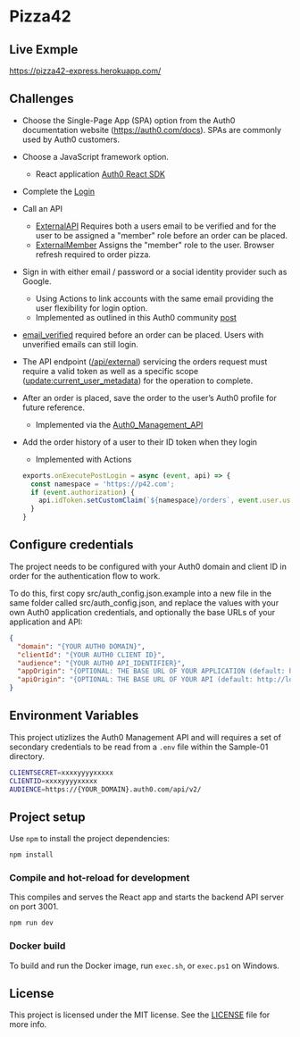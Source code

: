# Pizza42 

## Live Exmple
<https://pizza42-express.herokuapp.com/>

## Challenges 
- Choose the Single-Page App (SPA) option from the Auth0 documentation website
(https://auth0.com/docs). SPAs are commonly used by Auth0 customers.
- Choose a JavaScript framework option. 
    - React application [Auth0 React SDK](https://github.com/auth0/auth0-react)
- Complete the [Login](https://github.com/arneff/auth0-react-samples/blob/d1027816292860a8908422da29cb50eb4a4177b6/Sample-01/src/components/NavBar.js#L85-L94) 
- Call an API 
    - [ExternalAPI](https://github.com/arneff/auth0-react-samples/blob/master/Sample-01/src/views/ExternalApi.js) Requires both a users email to be verified and for the user to be assigned a "member" role before an order can be placed.
    - [ExternalMember](https://github.com/arneff/auth0-react-samples/blob/master/Sample-01/src/views/ExternalMember.js) Assigns the "member" role to the user. Browser refresh required to order pizza.
- Sign in with either email / password or a social identity provider such as Google.
    - Using Actions to link accounts with the same email providing the user flexibility for login option.
    - Implemented as outlined in this Auth0 community [post](https://community.auth0.com/t/account-linking-through-actions/68940/3)
- [email_verified](https://github.com/arneff/auth0-react-samples/blob/d1027816292860a8908422da29cb50eb4a4177b6/Sample-01/src/views/ExternalApi.js#L170-L172) required before an order can be placed. Users with unverified emails can still login.
- The API endpoint ([/api/external](https://github.com/arneff/auth0-react-samples/blob/d1027816292860a8908422da29cb50eb4a4177b6/Sample-01/api-server.js#L104)) servicing the orders request must require a valid token as well as a specific scope ([update:current_user_metadata](https://github.com/arneff/auth0-react-samples/blob/d1027816292860a8908422da29cb50eb4a4177b6/Sample-01/api-server.js#L45)) for the operation to complete.
- After an order is placed, save the order to the user’s Auth0 profile for future reference.
    - Implemented via the [Auth0_Management_API](https://github.com/arneff/auth0-react-samples/blob/d1027816292860a8908422da29cb50eb4a4177b6/Sample-01/api-server.js#L133-L174)
- Add the order history of a user to their ID token when they login
    - Implemented with Actions

    ```javascript
    exports.onExecutePostLogin = async (event, api) => {
      const namespace = 'https://p42.com';
      if (event.authorization) {
        api.idToken.setCustomClaim(`${namespace}/orders`, event.user.user_metadata);
      }
    }
    ```

## Configure credentials
The project needs to be configured with your Auth0 domain and client ID in order for the authentication flow to work.

To do this, first copy src/auth_config.json.example into a new file in the same folder called src/auth_config.json, and replace the values with your own Auth0 application credentials, and optionally the base URLs of your application and API:

```JSON
{
  "domain": "{YOUR AUTH0 DOMAIN}",
  "clientId": "{YOUR AUTH0 CLIENT ID}",
  "audience": "{YOUR AUTH0 API_IDENTIFIER}",
  "appOrigin": "{OPTIONAL: THE BASE URL OF YOUR APPLICATION (default: http://localhost:3000)}",
  "apiOrigin": "{OPTIONAL: THE BASE URL OF YOUR API (default: http://localhost:3001)}"
}
```

## Environment Variables
This project utizlizes the Auth0 Management API and will requires a set of secondary credentials to be read from a ```.env``` file within the Sample-01 directory.
```bash
CLIENTSECRET=xxxxyyyyxxxxx
CLIENTID=xxxxyyyyxxxxx
AUDIENCE=https://{YOUR_DOMAIN}.auth0.com/api/v2/
```

## Project setup

Use `npm` to install the project dependencies:

```bash
npm install
```

### Compile and hot-reload for development

This compiles and serves the React app and starts the backend API server on port 3001.

```bash
npm run dev
```


### Docker build

To build and run the Docker image, run `exec.sh`, or `exec.ps1` on Windows.




## License

This project is licensed under the MIT license. See the [LICENSE](../LICENSE) file for more info.
